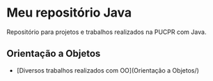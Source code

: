 # Meu repositório Java

Repositório para projetos e trabalhos realizados na PUCPR com Java.

## Orientação a Objetos

- [Diversos trabalhos realizados com OO](Orientação a Objetos/)
